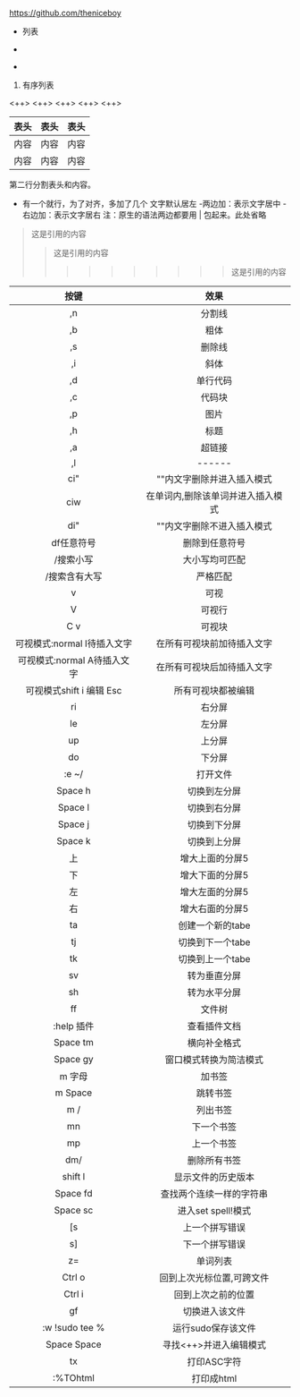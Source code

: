 https://github.com/theniceboy
+ 列表
-
*

1.  有序列表


<++>
<++>
<++>
<++>
<++>

表头|表头|表头
---|:--:|---:
内容|内容|内容
内容|内容|内容

第二行分割表头和内容。
- 有一个就行，为了对齐，多加了几个
文字默认居左
-两边加：表示文字居中
-右边加：表示文字居右
注：原生的语法两边都要用 | 包起来。此处省略

>这是引用的内容
>>这是引用的内容
>>>>>>>>>>这是引用的内容


按键|效果
:-:|:-:
,n|分割线
,b|粗体
,s|删除线
,i|斜体
,d|单行代码
,c|代码块
,p|图片
,h|标题
,a|超链接
,l|------
ci"|""内文字删除并进入插入模式
ciw|在单词内,删除该单词并进入插入模式
di"|""内文字删除不进入插入模式
df任意符号|删除到任意符号
/搜索小写|大小写均可匹配
/搜索含有大写|严格匹配
v|可视
V|可视行
C v|可视块
可视模式:normal I待插入文字|在所有可视块前加待插入文字
可视模式:normal A待插入文字|在所有可视块后加待插入文字
可视模式shift i 编辑 Esc| 所有可视块都被编辑
ri|右分屏
le|左分屏
up|上分屏
do|下分屏
:e ~/|打开文件
Space h|切换到左分屏
Space l|切换到右分屏
Space j|切换到下分屏
Space k|切换到上分屏
上|增大上面的分屏5
下|增大下面的分屏5
左|增大左面的分屏5
右|增大右面的分屏5
ta|创建一个新的tabe
tj|切换到下一个tabe
tk|切换到上一个tabe
sv|转为垂直分屏
sh|转为水平分屏
ff|文件树
:help 插件|查看插件文档
Space tm|横向补全格式
Space gy|窗口模式转换为简洁模式
m 字母|加书签
m Space|跳转书签
m /|列出书签
mn|下一个书签
mp|上一个书签
dm/|删除所有书签
shift l|显示文件的历史版本
Space fd|查找两个连续一样的字符串
Space sc|进入set spell!模式
[s|上一个拼写错误
s]|下一个拼写错误
z=|单词列表
Ctrl o|回到上次光标位置,可跨文件
Ctrl i|回到上次之前的位置
gf|切换进入该文件
:w !sudo tee %|运行sudo保存该文件
Space Space|寻找<++>并进入编辑模式
tx | 打印ASC字符
:%TOhtml|打印成html



